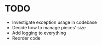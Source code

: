 
# TODO

- Investigate exception usage in codebase
- Decide how to manage pieces' size
- Add logging to everything
- Reorder code